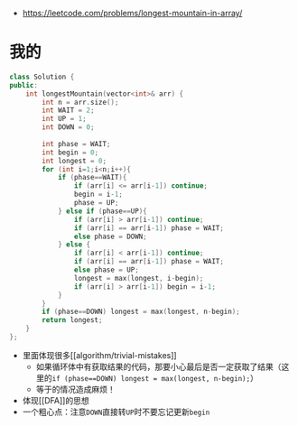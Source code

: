 - https://leetcode.com/problems/longest-mountain-in-array/
# 我的
```cpp
class Solution {
public:
    int longestMountain(vector<int>& arr) {
        int n = arr.size();
        int WAIT = 2;
        int UP = 1;
        int DOWN = 0;
        
        int phase = WAIT;
        int begin = 0;
        int longest = 0;
        for (int i=1;i<n;i++){
            if (phase==WAIT){
                if (arr[i] <= arr[i-1]) continue;
                begin = i-1;
                phase = UP;
            } else if (phase==UP){
                if (arr[i] > arr[i-1]) continue;
                if (arr[i] == arr[i-1]) phase = WAIT;
                else phase = DOWN;
            } else {
                if (arr[i] < arr[i-1]) continue;
                if (arr[i] == arr[i-1]) phase = WAIT;
                else phase = UP;
                longest = max(longest, i-begin);
                if (arr[i] > arr[i-1]) begin = i-1;
            }
        }
        if (phase==DOWN) longest = max(longest, n-begin);
        return longest;
    }
};
```
- 里面体现很多[[algorithm/trivial-mistakes]]
  - 如果循环体中有获取结果的代码，那要小心最后是否一定获取了结果（这里的`if (phase==DOWN) longest = max(longest, n-begin);`）
  - 等于的情况造成麻烦！
- 体现[[DFA]]的思想
- 一个粗心点：注意`DOWN`直接转`UP`时不要忘记更新`begin`